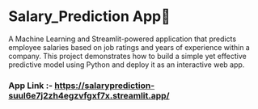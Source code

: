 # Salary_Prediction App💼
A Machine Learning and Streamlit-powered application that predicts employee salaries based on job ratings and years of experience within a company. This project demonstrates how to build a simple yet effective predictive model using Python and deploy it as an interactive web app.

### App Link :- https://salaryprediction-suul6e7j2zh4egzvfgxf7x.streamlit.app/
